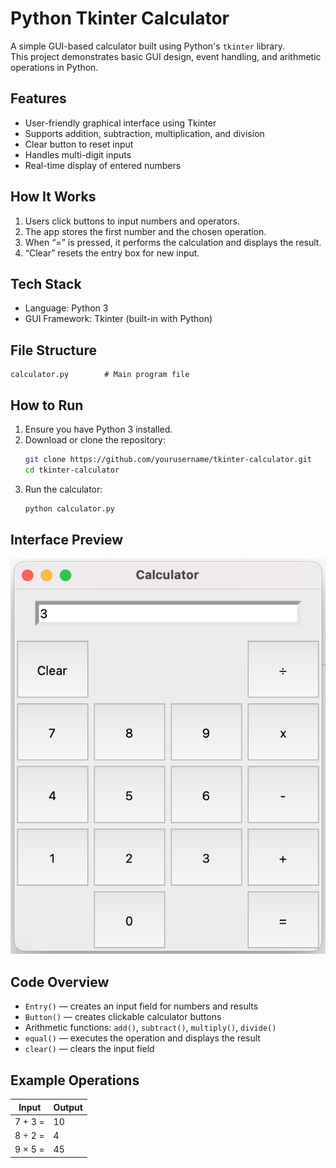 # Python Tkinter Calculator

A simple GUI-based calculator built using Python's `tkinter` library.  
This project demonstrates basic GUI design, event handling, and arithmetic operations in Python.


## Features
- User-friendly graphical interface using Tkinter  
- Supports addition, subtraction, multiplication, and division  
- Clear button to reset input  
- Handles multi-digit inputs  
- Real-time display of entered numbers


## How It Works
1. Users click buttons to input numbers and operators.  
2. The app stores the first number and the chosen operation.  
3. When “=” is pressed, it performs the calculation and displays the result.  
4. “Clear” resets the entry box for new input.



## Tech Stack
- Language: Python 3  
- GUI Framework: Tkinter (built-in with Python)



## File Structure
```
calculator.py        # Main program file
```



## How to Run
1. Ensure you have Python 3 installed.  
2. Download or clone the repository:
   ```bash
   git clone https://github.com/yourusername/tkinter-calculator.git
   cd tkinter-calculator
   ```
3. Run the calculator:
   ```bash
   python calculator.py
   ```



## Interface Preview
![Tkinter Calculator Screenshot](calculator.png)



## Code Overview
- `Entry()` — creates an input field for numbers and results  
- `Button()` — creates clickable calculator buttons  
- Arithmetic functions: `add()`, `subtract()`, `multiply()`, `divide()`  
- `equal()` — executes the operation and displays the result  
- `clear()` — clears the input field



## Example Operations
| Input | Output |
|-------|---------|
| 7 + 3 = | 10 |
| 8 ÷ 2 = | 4 |
| 9 × 5 = | 45 |

